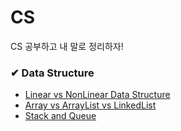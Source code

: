 # CS
CS 공부하고 내 말로 정리하자!

### ✔ Data Structure

- [Linear vs NonLinear Data Structure](https://github.com/hectick/CS/blob/irene/%EC%9E%90%EB%A3%8C%EA%B5%AC%EC%A1%B0/Linear%20vs%20NonLinear.md)
- [Array vs ArrayList vs LinkedList](https://github.com/hectick/CS/blob/irene/%EC%9E%90%EB%A3%8C%EA%B5%AC%EC%A1%B0/Array%20vs%20ArrayList%20vs%20LinkedList.md)
- [Stack and Queue](https://github.com/hectick/CS/blob/irene/%EC%9E%90%EB%A3%8C%EA%B5%AC%EC%A1%B0/Stack%20and%20Queue.md)
